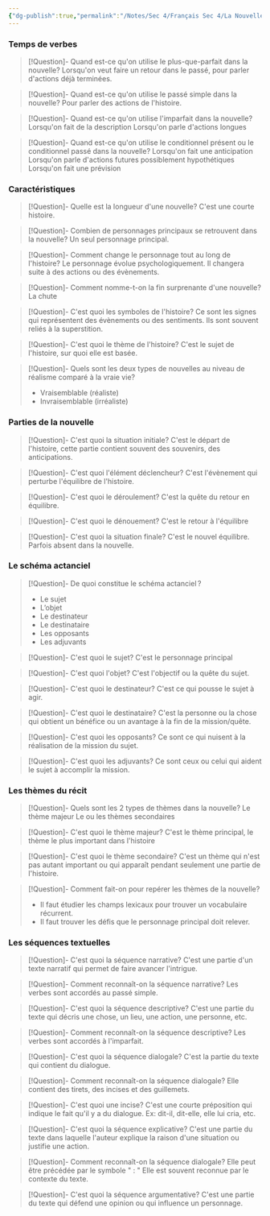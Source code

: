 ```yaml
---
{"dg-publish":true,"permalink":"/Notes/Sec 4/Français Sec 4/La Nouvelle Littéraire/"}
---
```



### Temps de verbes

>[!Question]- Quand est-ce qu'on utilise le plus-que-parfait dans la nouvelle?
>Lorsqu'on veut faire un retour dans le passé, pour parler d'actions déjà terminées.

>[!Question]- Quand est-ce qu'on utilise le passé simple dans la nouvelle?
>Pour parler des actions de l'histoire.

>[!Question]- Quand est-ce qu'on utilise l'imparfait dans la nouvelle?
>Lorsqu'on fait de la description
>Lorsqu'on parle d'actions longues

>[!Question]- Quand est-ce qu'on utilise le conditionnel présent ou le conditionnel passé dans la nouvelle?
>Lorsqu'on fait une anticipation
>Lorsqu'on parle d'actions futures possiblement hypothétiques
>Lorsqu'on fait une prévision


### Caractéristiques

>[!Question]- Quelle est la longueur d'une nouvelle?
>C'est une courte histoire.

>[!Question]- Combien de personnages principaux se retrouvent dans la nouvelle?
>Un seul personnage principal.

>[!Question]- Comment change le personnage tout au long de l'histoire?
>Le personnage évolue psychologiquement. Il changera suite à des actions ou des évènements.

>[!Question]- Comment nomme-t-on la fin surprenante d'une nouvelle?
>La chute

>[!Question]- C'est quoi les symboles de l'histoire?
>Ce sont les signes qui représentent des évènements ou des sentiments. Ils sont souvent reliés à la superstition.

>[!Question]- C'est quoi le thème de l'histoire?
>C'est le sujet de l'histoire, sur quoi elle est basée.

>[!Question]- Quels sont les deux types de nouvelles au niveau de réalisme comparé à la vraie vie?
>- Vraisemblable (réaliste)
>- Invraisemblable (irréaliste)


### Parties de la nouvelle

>[!Question]- C'est quoi la situation initiale?
>C'est le départ de l'histoire, cette partie contient souvent des souvenirs, des anticipations.

>[!Question]- C'est quoi l'élément déclencheur?
>C'est l'évènement qui perturbe l'équilibre de l'histoire.

>[!Question]- C'est quoi le déroulement?
>C'est la quête du retour en équilibre.

>[!Question]- C'est quoi le dénouement?
>C'est le retour à l'équilibre

>[!Question]- C'est quoi la situation finale?
>C'est le nouvel équilibre. Parfois absent dans la nouvelle.


### Le schéma actanciel


>[!Question]- De quoi constitue le schéma actanciel ?
>- Le sujet
>- L’objet
>- Le destinateur
>- Le destinataire
>- Les opposants
>- Les adjuvants

>[!Question]- C'est quoi le sujet?
>C'est le personnage principal

>[!Question]- C'est quoi l'objet?
>C'est l'objectif ou la quête du sujet.

>[!Question]- C'est quoi le destinateur?
>C'est ce qui pousse le sujet à agir.

>[!Question]- C'est quoi le destinataire?
>C'est la personne ou la chose qui obtient un bénéfice ou un avantage à la fin de la mission/quête.

>[!Question]- C'est quoi les opposants?
>Ce sont ce qui nuisent à la réalisation de la mission du sujet.

>[!Question]- C'est quoi les adjuvants?
>Ce sont ceux ou celui qui aident le sujet à accomplir la mission.


### Les thèmes du récit

>[!Question]- Quels sont les 2 types de thèmes dans la nouvelle?
>Le thème majeur
>Le ou les thèmes secondaires

>[!Question]- C'est quoi le thème majeur?
>C'est le thème principal, le thème le plus important dans l'histoire

>[!Question]- C'est quoi le thème secondaire?
>C'est un thème qui n'est pas autant important ou qui apparaît pendant seulement une partie de l'histoire.

>[!Question]- Comment fait-on pour repérer les thèmes de la nouvelle?
>- Il faut étudier les champs lexicaux pour trouver un vocabulaire récurrent.
>- Il faut trouver les défis que le personnage principal doit relever.


### Les séquences textuelles

>[!Question]- C'est quoi la séquence narrative?
>C'est une partie d'un texte narratif qui permet de faire avancer l'intrigue.

>[!Question]- Comment reconnaît-on la séquence narrative?
>Les verbes sont accordés au passé simple.

>[!Question]- C'est quoi la séquence descriptive?
>C'est une partie du texte qui décris une chose, un lieu, une action, une personne, etc.

>[!Question]- Comment reconnaît-on la séquence descriptive?
>Les verbes sont accordés à l'imparfait.

>[!Question]- C'est quoi la séquence dialogale?
>C'est la partie du texte qui contient du dialogue.

>[!Question]- Comment reconnaît-on la séquence dialogale?
>Elle contient des tirets, des incises et des guillemets.

>[!Question]- C'est quoi une incise?
>C'est une courte préposition qui indique le fait qu'il y a du dialogue.
>Ex: dit-il, dit-elle, elle lui cria, etc.

>[!Question]- C'est quoi la séquence explicative?
>C'est une partie du texte dans laquelle l'auteur explique la raison d'une situation ou justifie une action.

>[!Question]- Comment reconnaît-on la séquence dialogale?
>Elle peut être précédée par le symbole " : "
>Elle est souvent reconnue par le contexte du texte.

>[!Question]- C'est quoi la séquence argumentative?
>C'est une partie du texte qui défend une opinion ou qui influence un personnage.
